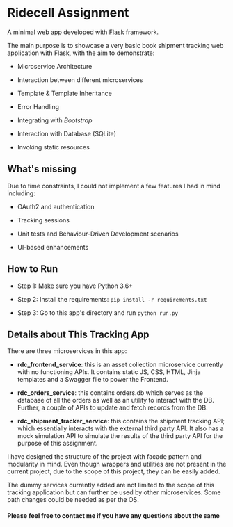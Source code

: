 # Ridecell Assignment

A minimal web app developed with [Flask](http://flask.pocoo.org/) framework. 

The main purpose is to showcase a very basic book shipment tracking web application with Flask, with the aim to demonstrate:

- Microservice Architecture

- Interaction between different microservices

- Template & Template Inheritance

- Error Handling

- Integrating with *Bootstrap*

- Interaction with Database (SQLite)

- Invoking static resources


## What's missing

Due to time constraints, I could not implement a few features I had in mind including:

- OAuth2 and authentication

- Tracking sessions

- Unit tests and Behaviour-Driven Development scenarios

- UI-based enhancements

## How to Run

- Step 1: Make sure you have Python 3.6+

- Step 2: Install the requirements: `pip install -r requirements.txt`

- Step 3: Go to this app's directory and run `python run.py`



## Details about This Tracking App

There are three microservices in this app:

- **rdc_frontend_service**: this is an asset collection microservice currently with no functioning APIs. It contains static JS, CSS, HTML, Jinja templates and a Swagger file to power the Frontend.

- **rdc_orders_service**: this contains orders.db which serves as the database of all the orders as well as an utility to interact with the DB. Further, a couple of APIs to update and fetch records from the DB.

- **rdc_shipment_tracker_service**: this contains the shipment tracking API; which essentially interacts  with the external third party API. It also has a mock simulation API to simulate the results of the third party API for the purpose of this assignment.

I have designed the structure of the project with facade pattern and modularity in mind. Even though wrappers and utilities are not present in the current project, due to the scope of this project, they can be easily added.

The dummy services currently added are not limited to the scope of this tracking application but can further be used by other microservices. Some path changes could be needed as per the OS.

#### Please feel free to contact me if you have any questions about the same ####